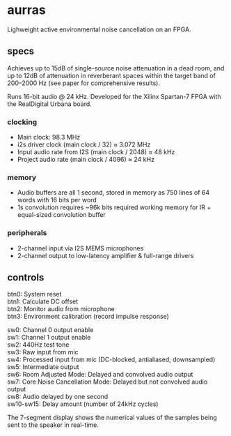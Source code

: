 # aurras

Lighweight active environmental noise cancellation on an FPGA.


## specs

Achieves up to 15dB of single-source noise attenuation in a dead room, and up to 12dB of attenuation in reverberant spaces within the target band of 200–2000 Hz (see paper for comprehensive results).

Runs 16-bit audio @ 24 kHz. Developed for the Xilinx Spartan-7 FPGA with the RealDigital Urbana board.

### clocking

- Main clock: 98.3 MHz
- i2s driver clock (main clock / 32) ≈ 3.072 MHz
- Input audio rate from I2S (main clock / 2048) ≈ 48 kHz
- Project audio rate (main clock / 4096) ≈ 24 kHz

### memory

- Audio buffers are all 1 second, stored in memory as 750 lines of 64 words with 16 bits per word
- 1s convolution requires ~96k bits required working memory for IR + equal-sized convolution buffer

### peripherals

- 2-channel input via I2S MEMS microphones
- 2-channel output to low-latency amplifier & full-range drivers

## controls

btn0: System reset\
btn1: Calculate DC offset\
btn2: Monitor audio from microphone\
btn3: Environment calibration (record impulse response)

sw0: Channel 0 output enable\
sw1: Channel 1 output enable\
sw2: 440Hz test tone\
sw3: Raw input from mic\
sw4: Processed input from mic (DC-blocked, antialiased, downsampled)\
sw5: Intermediate output\
sw6: Room Adjusted Mode: Delayed and convolved audio output\
sw7: Core Noise Cancellation Mode: Delayed but not convolved audio output\
sw8: Audio delayed by one second\
sw10-sw15: Delay amount (number of 24kHz cycles)

The 7-segment display shows the numerical values of the samples being sent to the speaker in real-time.
